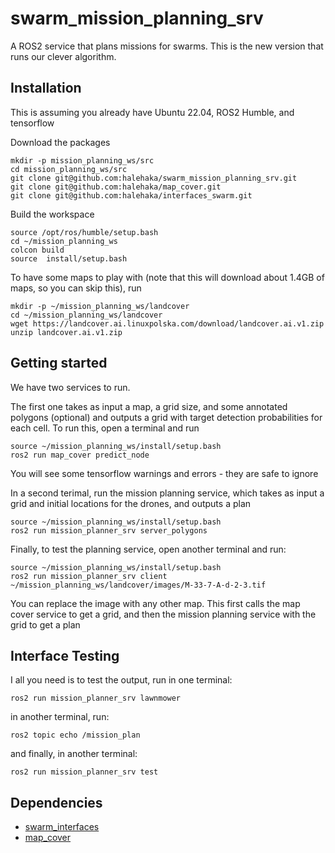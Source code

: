 # swarm_mission_planning_srv
A ROS2 service that plans missions for swarms.
This is the new version that runs our clever algorithm.

## Installation

This is assuming you already have Ubuntu 22.04, ROS2 Humble, and tensorflow

Download the packages
```console
mkdir -p mission_planning_ws/src
cd mission_planning_ws/src
git clone git@github.com:halehaka/swarm_mission_planning_srv.git
git clone git@github.com:halehaka/map_cover.git
git clone git@github.com:halehaka/interfaces_swarm.git
```

Build the workspace
```console
source /opt/ros/humble/setup.bash
cd ~/mission_planning_ws
colcon build
source  install/setup.bash
```

To have some maps to play with (note that this will download about 1.4GB of maps, so you can skip this), run
```console
mkdir -p ~/mission_planning_ws/landcover
cd ~/mission_planning_ws/landcover
wget https://landcover.ai.linuxpolska.com/download/landcover.ai.v1.zip
unzip landcover.ai.v1.zip
```

## Getting started

We have two services to run. 

The first one takes as input a map, a grid size, and some annotated polygons (optional) and outputs a grid with target detection probabilities for each cell.
To run this, open a terminal and run 
```console
source ~/mission_planning_ws/install/setup.bash
ros2 run map_cover predict_node
```
You will see some tensorflow warnings and errors - they are safe to ignore


In a second terimal, run the mission planning service, which takes as input a grid and initial locations for the drones, and outputs a plan
```console
source ~/mission_planning_ws/install/setup.bash
ros2 run mission_planner_srv server_polygons
```

Finally, to test the planning service, open another terminal and run:

```console
source ~/mission_planning_ws/install/setup.bash
ros2 run mission_planner_srv client ~/mission_planning_ws/landcover/images/M-33-7-A-d-2-3.tif
```
You can replace the image with any other map.
This first calls the map cover service to get a grid, and then the mission planning service with the grid to get a plan

## Interface Testing

I all you need is to test the output, run in one terminal:

```console
ros2 run mission_planner_srv lawnmower
```

in another terminal, run:

```console
ros2 topic echo /mission_plan
```

and finally, in another terminal:

```console
ros2 run mission_planner_srv test
```

## Dependencies

* [swarm_interfaces](https://github.com/halehaka/interfaces_swarm)
* [map_cover](https://github.com/halehaka/map_cover)
